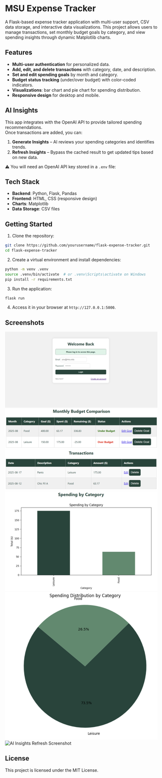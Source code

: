 # MSU Expense Tracker

A Flask-based expense tracker application with multi-user support, CSV data storage, and interactive data visualizations. This project allows users to manage transactions, set monthly budget goals by category, and view spending insights through dynamic Matplotlib charts.

## Features
- **Multi-user authentication** for personalized data.
- **Add, edit, and delete transactions** with category, date, and description.
- **Set and edit spending goals** by month and category.
- **Budget status tracking** (under/over budget) with color-coded indicators.
- **Visualizations**: bar chart and pie chart for spending distribution.
- **Responsive design** for desktop and mobile.

## AI Insights

This app integrates with the OpenAI API to provide tailored spending recommendations.  
Once transactions are added, you can:

1. **Generate Insights** – AI reviews your spending categories and identifies trends.
2. **Refresh Insights** – Bypass the cached result to get updated tips based on new data.

⚠️ You will need an OpenAI API key stored in a `.env` file:


## Tech Stack
- **Backend**: Python, Flask, Pandas
- **Frontend**: HTML, CSS (responsive design)
- **Charts**: Matplotlib
- **Data Storage**: CSV files

## Getting Started
1. Clone the repository:
```bash
git clone https://github.com/yourusername/flask-expense-tracker.git
cd flask-expense-tracker
```
2. Create a virtual environment and install dependencies:
```bash
python -m venv .venv
source .venv/bin/activate  # or .venv\Scripts\activate on Windows
pip install -r requirements.txt
```
3. Run the application:
```bash
flask run
```
4. Access it in your browser at `http://127.0.0.1:5000`.

## Screenshots
![Login](screenshots/Login.png)
![Goals](screenshots/Goals.png)
![Transactions](screenshots/Transactions.png)
![Bar Chart](screenshots/BarChart.png)
![Pie Chart](screenshots/PieChart.png)
![AI Insights Refresh Screenshot](screenshots/AI%20Insights%20Example.png)

## License
This project is licensed under the MIT License.